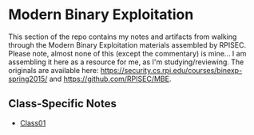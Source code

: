 # Modern Binary Exploitation

This section of the repo contains my notes and artifacts from walking through 
the Modern Binary Exploitation materials assembled by RPISEC. Please note, 
almost none of this (except the commentary) is mine... I am assembling it here 
as a resource for me, as I'm studying/reviewing. The originals are available 
here: https://security.cs.rpi.edu/courses/binexp-spring2015/ and 
https://github.com/RPISEC/MBE.

## Class-Specific Notes

- [Class01](class01/README.md)

